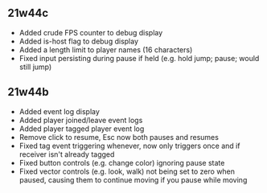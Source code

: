 ## 21w44c

- Added crude FPS counter to debug display
- Added is-host flag to debug display
- Added a length limit to player names (16 characters)
- Fixed input persisting during pause if held (e.g. hold jump; pause; would still jump)

## 21w44b

- Added event log display
- Added player joined/leave event logs
- Added player tagged player event log
- Remove click to resume, Esc now both pauses and resumes
- Fixed tag event triggering whenever, now only triggers once and if receiver isn't already tagged
- Fixed button controls (e.g. change color) ignoring pause state
- Fixed vector controls (e.g. look, walk) not being set to zero when paused, causing them to continue moving if you pause while moving
